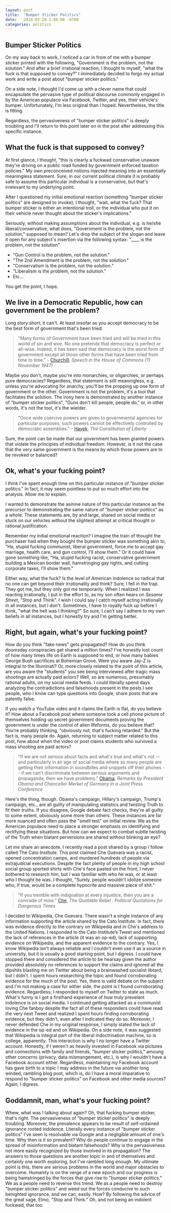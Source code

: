 ```yaml
---
layout: post
title:  "Bumper Sticker Politics"
date:   2018-03-28 1:46:00 -0700
categories: politics
---
```

## Bumper Sticker Politics

On my way back to work, I noticed a car in from of me with a bumper sticker printed with the following, "Government is the problem, not the solution." And after a brief irrational reaction, I thought to myself, "what the fuck is that supposed to convey?" I immediately decided to forgo my actual work and write a post about "bumper sticker politics." 

On a side note, I thought I'd come up with a clever name that could encapsulate the pervasive type of political discourse commonly engaged in by the American populace via Facebook, Twitter, and yes, their vehicle's bumper. Unfortunately, I'm less original than I hoped. Nevertheless, the title is fitting.

Regardless, the pervasiveness of "bumper sticker politics" is deeply troubling and I'll return to this point later on in the post after addressing this specific instance.

## What the fuck is that supposed to convey?

At first glance, I thought, "this is clearly a fuckwad conservative unaware they're driving on a public road funded by government enforced taxation policies." My own preconceived notions injected meaning into an essentially meaningless statement. Sure, in our current political climate it is probably safe to assume this particular individual is a conservative, but that's irrelevant to my underlying point.

After I questioned my initial emotional reaction (something "bumper sticker politics" are designed to invoke), I thought, "wait, what the fuck? That bumper sticker is either an intentional troll, or the individual who put it on their vehicle never thought about the sticker's implications."  

Seriously, without making assumptions about the individual, e.g. is he/she liberal/conservative, what does, "Government is the problem, not the solution," supposed to mean? Let's drop the subject of the slogan and leave it open for any subject's insertion via the following syntax: "____ is the problem, not the solution"

* "Gun Control is the problem, not the solution."
* "The 2nd Amendment is the problem, not the solution."
* "Conservatism is the problem, not the solution."
* "Liberalism is the problem, not the solution."
* Etc...

[comment]: # (One might say, "the subject is government, don't change the subject." Ok, let's play that game too by adding a qualifier via the following syntax: "Government is the problem with ____, not the solution"
"Government is the problem with individual freedom, not the solution."
That statement is incredibly ambiguous. Are we talking about the individual freedom to marry a member of the same sex, or to have your religious beliefs on marriage upheld in the face of same sex marriage? Is it that government is the problem with the individual's freedom to engage in a particular rhetoric, or being protected from it?)

You get the point, I hope. 

## We live in a Democratic Republic, how can government be the problem? 

Long story short, it can't. At least insofar as you accept democracy to be the best form of government that's been tried.

> "Many forms of Government have been tried and will be tried in this world of sin and woe. No one pretends that democracy is perfect or all-wise. Indeed, it has been said that democracy is the worst form of government except all those other forms that have been tried from time to time." - [Churchill](http://hansard.millbanksystems.com/commons/1947/nov/11/parliament-bill#column_206),  _Speech in the House of Commons (11 November 1947)_

Maybe you don't, maybe you're into monarchies, or oligarchies, or perhaps pure democracies? Regardless, that statement is still meaningless, e.g. unless you're advocating for anarchy, you'll be the propping up one form of government or the other. Government is not the problem, it's a tool that facilitates the solution. The irony here is demonstrated by another instance of "bumper sticker politics", "Guns don't kill people, people do," or, in other words, it's not the tool, it's the wielder. 

> "Once wide coercive powers are given to governmental agencies for particular purposes, such powers cannot be effectively controlled by democratic assemblies." - [Hayek](https://en.wikipedia.org/wiki/The_Constitution_of_Liberty), _The Constitution of Liberty_

Sure, the point can be made that our government has been granted powers that violate the principles of individual freedom. However, is it not the case that the very same government is the means by which those powers are to be revoked or balanced? 

## Ok, what's your fucking point?

I think I've spent enough time on this particular instance of "bumper sticker politics." In fact, it may seem pointless to put so much effort into the analysis. Allow me to explain. 

I wanted to demonstrate the asinine nature of this particular instance as the precursor to demonstrating the same nature of "bumper sticker politics" as a whole. These statements are, by and large, shared on social media or stuck on our vehicles without the slightest attempt at critical thought or rational justification. 

Remember my initial emotional reaction? I imagine the train of thought the purchaser had when they bought the bumper sticker was something akin to, "Ha, stupid fucking communist, liberal government, force me to accept gay marriage, health care, and gun control, I'll show them." Or it could have gone something like, "Ha, stupid fucking racist, conservative government building a Mexican border wall, hamstringing gay rights, and cutting corporate taxes, I'll show them." 

Either way, what the fuck? Is the level of American indolence so radical that no one can get beyond their irrationality and think? Sure, I fell in the trap. They got me, but they only got me temporarily. When I realized I was reacting irrationally, I put in the effort to, as my son often hears on _Sesame Street_, "Stop and Think". I wish I could say I catch myself acting irrationally in all instances, but I don't. Sometimes, I have to royally fuck up before I think, "what the hell was I thinking?" So sure, I can't say I adhere to my own beliefs in all instances, but I honestly try and I'm getting better. 

## Right, but again, what's your fucking point?

How do you think "fake news" gets propagated? How do you think doomsday conspiracies get shared a million times? I've honestly lost count of how many times life on Earth is supposed to end, or how many babies George Bush sacrifices at Bohemian Grove. Were you aware Jay-Z is integral to the Illuminati? Or, more closely related to the point of this article, are you aware the "students" you see being interviewed after tragic mass shootings are actually paid actors? Well, so are numerous, presumably rational adults, on my social media feeds. I could literally spend days analyzing the contradictions and falsehoods present in the posts I see people, who I know can type questions into Google, share posts that are patently false.

If you watch a YouTube video and it claims the Earth is flat, do you believe it? How about a Facebook post where someone took a cell phone picture of themselves holding up secret government documents proving the government is under the control of alien lifeforms, do you believe that? You're probably thinking, "obviously not, that's fucking retarded." But the fact is, many people do. Again, returning to subject matter related to this post, how about when the video or post claims students who survived a mass shooting are paid actors?

> "If we are not serious about facts and what's true and what's not -- and particularly in an age of social media where so many people are getting their information in soundbites and snippets off their phones -- if we can't discriminate between serious arguments and propaganda, then we have problems." [Obama](https://obamawhitehouse.archives.gov/the-press-office/2016/11/17/remarks-president-obama-and-chancellor-merkel-germany-joint-press), _Remarks by President Obama and Chancellor Merkel of Germany in a Joint Press Conference_

Here's the thing, though. Obama's campaign, Hillary's campaign, Trump's campaign, etc., are all guilty of manipulating statistics and twisting Truth to fit their truths. If you disagree, Google debate fact checks, they're all guilty to some extent, obviously some more than others. These instances are far more nuanced and often pass the "smell test" on initial review. We as the American populace need to place a stronger emphasis on identifying and rectifying these situations. But how can we expect to combat subtle twisting of the Truth when blatant perversions are shared without blinking an eye? 

Let me share an anecdote. I recently read a post shared by a group I follow called The Cato Institute. This post claimed Che Guevara was a racist, opened concentration camps, and murdered hundreds of people via extrajudicial executions. Despite the fact plenty of people in my high school social group sported shirts with Che's face pasted on the front, I never bothered to research him, but I was familiar with who he was, or at least who I thought he was. I thought, "Surely, people wouldn't idolize someone who, if true, would be a complete hypocrite and massive piece of shit." 

> "If you tremble with indignation at every injustice, then you are a comrade of mine." [Che](), _The Quotable Rebel : Political Quotations for Dangerous Times_

I decided to Wikipedia, Che Guevara. There wasn't a single instance of any information supporting the article shared by the Cato Institute. In fact, there was evidence directly to the contrary on Wikipedia and in Che's address to the United Nations. I responded to the Cato Institute’s Tweet and mentioned the lack of references in the article (it was an op-ed), lack of supporting evidence on Wikipedia, and the apparent evidence to the contrary. Yes, I know Wikipedia isn't always reliable and I couldn't even use it as a source in university, but it is usually a good starting point, but I digress. I could have stopped there and considered the article to be hearsay given the author provided absolutely no references to support the claims and ignored all the dipshits blasting me on Twitter about being a brainwashed socialist libtard, but I didn't. I spent hours researching the topic and found corroborating evidence for the much of the post. Yes, there is valid debate on the subject and I'm not making a case for either side, the point is I found corroborating evidence. Regardless, I responded to myself on Twitter to state as much. What's funny is I got a firsthand experience of how truly prevelant indolence is on social media. I continued getting attacked as a communist loving Che fanboy despite the fact all of these responders could have read the very next Tweet and realized I spent hours finding corroborating evidence, but they didn't, even after I indicated they do so. Moreover, I never defended Che in my original response, I simply stated the lack of evidence in the op-ed and on Wikipedia. On a side note, it was suggested that Wikipedia is integral part of the liberal indoctrination machine, so is college, apparently. This interaction is why I no longer have a Twitter account. Honestly, if I weren't as heavily invested in Facebook via pictures and connections with family and friends, "bumper sticker politics," amoung other concerns (privacy, data mismangement, etc.), is why I wouldn't have a Facebook account either. Regardless, maintaining my Facebook account has gave birth to a topic I may address in the future via another long winded, rambling blog post, which is, do I have a moral imparative to respond to "bumper sticker politics" on Facebook and other media sources? Again, I digress.

## Goddamnit, man, what's your fucking point?

Whew, what was I talking about again? Oh, that fucking bumper sticker, that's right. The pervasiveness of "bumper sticker politics" is deeply troubling. Moreover, the prevalence appears to be result of self-ordained ignorance rooted indolence. Literally every instance of "bumper sticker politics" I've seen is resolvable via Google and a negligible amount of one's time. Why then is it so prevalent? Why do people continue to engage in the spread of misinformation and blatant falsehoods? Why is the pervasiveness not more easily recognized by those involved in its propagation? The answers to those questions are another topic in and of themselves and certainly one worth exploring, but I've rambled long enough. My ultimate point is this, there are serious problems in the world and major obstacles to overcome. Humanity is on the verge of a new epoch and our progress is being hamstringed by the forces that give rise to "bumper sticker politics." We as a people need to reverse this trend. We as a people need to destroy "bumper sticker politics" and weed out the forces conducive to such benighted ignorance, and we can, easily. How? By following the advice of the great sage, Elmo, "Stop and Think." Oh, and not being an indolent fuckwad, that too.
